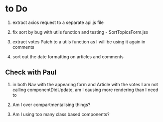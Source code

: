 # to Do

1. extract axios request to a separate api.js file 

2. fix sort by bug with utils function and testing - SortTopicsForm.jsx

3. extract votes Patch to a utils function as I will be using it again in comments

4. sort out the date formatting on articles and comments

## Check with Paul 

1. in both Nav with the appearing form and Article with the votes I am not calling componentDidUpdate, am I causing more rendering than I need to 

2. Am I over compartmentalising things? 

3. Am I using too many class based components?